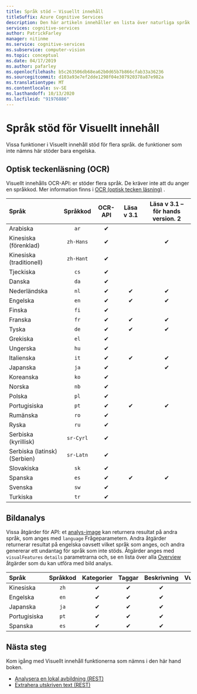 ```yaml
---
title: Språk stöd – Visuellt innehåll
titleSuffix: Azure Cognitive Services
description: Den här artikeln innehåller en lista över naturliga språk som stöds av Visuellt innehåll funktioner; OCR, bild analys.
services: cognitive-services
author: PatrickFarley
manager: nitinme
ms.service: cognitive-services
ms.subservice: computer-vision
ms.topic: conceptual
ms.date: 04/17/2019
ms.author: pafarley
ms.openlocfilehash: b5c263506db68ea62b0d65b7b866cfab33a36236
ms.sourcegitcommit: d103a93e7ef2dde1298f04e307920378a87e982a
ms.translationtype: MT
ms.contentlocale: sv-SE
ms.lasthandoff: 10/13/2020
ms.locfileid: "91976886"
---
```

# <a name="language-support-for-computer-vision"></a>Språk stöd för Visuellt innehåll

Vissa funktioner i Visuellt innehåll stöd för flera språk. de funktioner som inte nämns här stöder bara engelska.

## <a name="optical-character-recognition-ocr"></a>Optisk teckenläsning (OCR)

Visuellt innehålls OCR-API: er stöder flera språk. De kräver inte att du anger en språkkod. Mer information finns i [OCR (optisk tecken läsning)](concept-recognizing-text.md) .

|Språk| Språkkod | OCR-API | Läsa v 3.1 | Läsa v 3.1 – för hands version. 2 |
|:-----|:----:|:-----:|:---:|:---:|
|Arabiska | `ar`|✔ | | |
|Kinesiska (förenklad) | `zh-Hans`|✔ | |✔ |
|Kinesiska (traditionell) | `zh-Hant`|✔ | | |
|Tjeckiska | `cs` |✔ | | |
|Danska | `da` |✔ | | |
|Nederländska | `nl` |✔ |✔ |✔ |
|Engelska | `en` |✔ |✔ |✔ |
|Finska | `fi` |✔ | | |
|Franska | `fr` |✔ |✔ |✔ |
|Tyska | `de` |✔ |✔ |✔ |
|Grekiska | `el` |✔ | | |
|Ungerska | `hu` |✔ | | |
|Italienska | `it` |✔ |✔ |✔ |
|Japanska | `ja` |✔ | |✔ |
|Koreanska | `ko` |✔ | | |
|Norska | `nb` |✔ | | |
|Polska | `pl` |✔ | | |
|Portugisiska | `pt` |✔ |✔ |✔ |
|Rumänska | `ro` |✔ | | |
|Ryska | `ru` |✔ | | |
|Serbiska (kyrillisk) | `sr-Cyrl` |✔ | | |
|Serbiska (latinsk) (Serbien) | `sr-Latn` |✔ | | |
|Slovakiska | `sk` |✔ | | |
|Spanska | `es` |✔ |✔ |✔ |
|Svenska | `sw` |✔ | | |
|Turkiska | `tr` |✔ | | |

## <a name="image-analysis"></a>Bildanalys

Vissa åtgärder för API: et [analys-image](https://westus.dev.cognitive.microsoft.com/docs/services/5adf991815e1060e6355ad44/operations/56f91f2e778daf14a499e1fa) kan returnera resultat på andra språk, som anges med `language` Frågeparametern. Andra åtgärder returnerar resultat på engelska oavsett vilket språk som anges, och andra genererar ett undantag för språk som inte stöds. Åtgärder anges med `visualFeatures` `details` parametrarna och, se en lista över alla [Overview](overview.md) åtgärder som du kan utföra med bild analys.

|Språk | Språkkod | Kategorier | Taggar | Beskrivning | Vuxen | Varumärken | Färg | Ansikten | ImageType | Objekt | Kändisar | Landmärken |
|:---|:---:|:----:|:---:|:---:|:---:|:---:|:---:|:---:|:---:|:---:|:---:|:---:|
|Kinesiska | `zh`    | ✔ | ✔| ✔|-|-|-|-|-|❌|✔|✔|
|Engelska | `en`   | ✔ | ✔| ✔|✔|✔|✔|✔|✔|✔|✔|✔|
|Japanska | `ja`   | ✔ | ✔| ✔|-|-|-|-|-|❌|✔|✔|
|Portugisiska | `pt` | ✔ | ✔| ✔|-|-|-|-|-|❌|✔|✔|
|Spanska | `es`    | ✔ | ✔| ✔|-|-|-|-|-|❌|✔|✔|

## <a name="next-steps"></a>Nästa steg

Kom igång med Visuellt innehåll funktionerna som nämns i den här hand boken.

* [Analysera en lokal avbildning (REST)](./quickstarts/csharp-analyze.md)
* [Extrahera utskriven text (REST)](./quickstarts/csharp-print-text.md)
